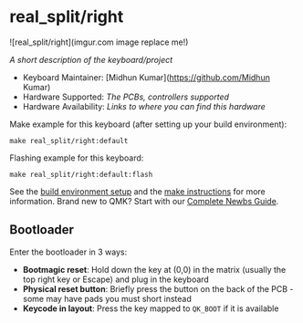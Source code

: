 # real_split/right

![real_split/right](imgur.com image replace me!)

*A short description of the keyboard/project*

* Keyboard Maintainer: [Midhun Kumar](https://github.com/Midhun Kumar)
* Hardware Supported: *The PCBs, controllers supported*
* Hardware Availability: *Links to where you can find this hardware*

Make example for this keyboard (after setting up your build environment):

    make real_split/right:default

Flashing example for this keyboard:

    make real_split/right:default:flash

See the [build environment setup](https://docs.qmk.fm/#/getting_started_build_tools) and the [make instructions](https://docs.qmk.fm/#/getting_started_make_guide) for more information. Brand new to QMK? Start with our [Complete Newbs Guide](https://docs.qmk.fm/#/newbs).

## Bootloader

Enter the bootloader in 3 ways:

* **Bootmagic reset**: Hold down the key at (0,0) in the matrix (usually the top right key or Escape) and plug in the keyboard
* **Physical reset button**: Briefly press the button on the back of the PCB - some may have pads you must short instead
* **Keycode in layout**: Press the key mapped to `QK_BOOT` if it is available
